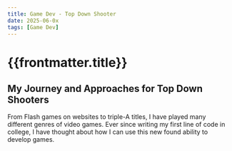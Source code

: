 ```yaml
---
title: Game Dev - Top Down Shooter
date: 2025-06-0x
tags: [Game Dev]
---
```


# {{frontmatter.title}}

## My Journey and Approaches for Top Down Shooters

From Flash games on websites to triple-A titles, I have played many different genres of video games.
Ever since writing my first line of code in college, I have thought about how I can use this new found ability to develop games.
